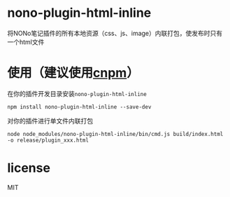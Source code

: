 # nono-plugin-html-inline

将NONo笔记插件的所有本地资源（css、js、image）内联打包，使发布时只有一个html文件

# 使用（建议使用[cnpm](https://npm.taobao.org/)）
在你的插件开发目录安装`nono-plugin-html-inline`
```
npm install nono-plugin-html-inline --save-dev  
```
对你的插件进行单文件内联打包
```
node node_modules/nono-plugin-html-inline/bin/cmd.js build/index.html -o release/plugin_xxx.html
```


# license

MIT

